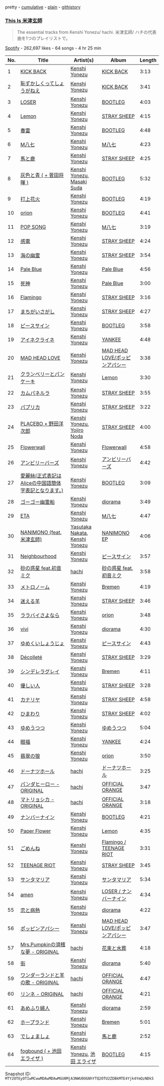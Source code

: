 pretty - [cumulative](/playlists/cumulative/37i9dQZF1DWYoL6ZoD9KnI.md) - [plain](/playlists/plain/37i9dQZF1DWYoL6ZoD9KnI) - [githistory](https://github.githistory.xyz/mackorone/spotify-playlist-archive/blob/main/playlists/plain/37i9dQZF1DWYoL6ZoD9KnI)

### [This Is 米津玄師](https://open.spotify.com/playlist/37i9dQZF1DWYoL6ZoD9KnI)

> The essential tracks from Kenshi Yonezu/ hachi\. 米津玄師/ ハチの代表曲を1つのプレイリストで。

[Spotify](https://open.spotify.com/user/spotify) - 262,697 likes - 64 songs - 4 hr 25 min

| No. | Title | Artist(s) | Album | Length |
|---|---|---|---|---|
| 1 | [KICK BACK](https://open.spotify.com/track/3khEEPRyBeOUabbmOPJzAG) | [Kenshi Yonezu](https://open.spotify.com/artist/1snhtMLeb2DYoMOcVbb8iB) | [KICK BACK](https://open.spotify.com/album/6RH1fEIz8HVXregzz5Xp2B) | 3:13 |
| 2 | [恥ずかしくってしょうがねえ](https://open.spotify.com/track/64DQr4CorFeWFZMRiKswZv) | [Kenshi Yonezu](https://open.spotify.com/artist/1snhtMLeb2DYoMOcVbb8iB) | [KICK BACK](https://open.spotify.com/album/1T6osuQ4vFziPrA10uXOfs) | 3:41 |
| 3 | [LOSER](https://open.spotify.com/track/7AqUE5AY514dbzeOAfJRa0) | [Kenshi Yonezu](https://open.spotify.com/artist/1snhtMLeb2DYoMOcVbb8iB) | [BOOTLEG](https://open.spotify.com/album/1mvoieMR8Dwiy7S052ihoC) | 4:03 |
| 4 | [Lemon](https://open.spotify.com/track/04TshWXkhV1qkqHzf31Hn6) | [Kenshi Yonezu](https://open.spotify.com/artist/1snhtMLeb2DYoMOcVbb8iB) | [STRAY SHEEP](https://open.spotify.com/album/052EiTRYh35MuDVJN9Emdh) | 4:15 |
| 5 | [春雷](https://open.spotify.com/track/6megNXGjmim4OitjZnIn9v) | [Kenshi Yonezu](https://open.spotify.com/artist/1snhtMLeb2DYoMOcVbb8iB) | [BOOTLEG](https://open.spotify.com/album/1mvoieMR8Dwiy7S052ihoC) | 4:48 |
| 6 | [M八七](https://open.spotify.com/track/3sFdaHo9D3hfiFt2wVi6a5) | [Kenshi Yonezu](https://open.spotify.com/artist/1snhtMLeb2DYoMOcVbb8iB) | [M八七](https://open.spotify.com/album/0QY96kqY4P5tJQaEmaE0CK) | 4:23 |
| 7 | [馬と鹿](https://open.spotify.com/track/0iniTNHwqBiP4UDE1dgUpD) | [Kenshi Yonezu](https://open.spotify.com/artist/1snhtMLeb2DYoMOcVbb8iB) | [STRAY SHEEP](https://open.spotify.com/album/052EiTRYh35MuDVJN9Emdh) | 4:25 |
| 8 | [灰色と青 \( + 菅田将暉 \)](https://open.spotify.com/track/3KnURrjsXA0TDce8N7iOwz) | [Kenshi Yonezu](https://open.spotify.com/artist/1snhtMLeb2DYoMOcVbb8iB), [Masaki Suda](https://open.spotify.com/artist/6n4SsAp5VjvIBg3s9QCcPX) | [BOOTLEG](https://open.spotify.com/album/1mvoieMR8Dwiy7S052ihoC) | 5:32 |
| 9 | [打上花火](https://open.spotify.com/track/6y9aL2ilkD6UkOq2QJeNyi) | [Kenshi Yonezu](https://open.spotify.com/artist/1snhtMLeb2DYoMOcVbb8iB) | [BOOTLEG](https://open.spotify.com/album/1mvoieMR8Dwiy7S052ihoC) | 4:19 |
| 10 | [orion](https://open.spotify.com/track/1bIZxrSkbxatnTo8ObcIxX) | [Kenshi Yonezu](https://open.spotify.com/artist/1snhtMLeb2DYoMOcVbb8iB) | [BOOTLEG](https://open.spotify.com/album/1mvoieMR8Dwiy7S052ihoC) | 4:41 |
| 11 | [POP SONG](https://open.spotify.com/track/2wPSiRWMFFeL1FC4MJ3Qxf) | [Kenshi Yonezu](https://open.spotify.com/artist/1snhtMLeb2DYoMOcVbb8iB) | [M八七](https://open.spotify.com/album/6KgGPCceeIHDFldBzttiBu) | 3:19 |
| 12 | [感電](https://open.spotify.com/track/6H0PLsSYMzDOqhLgyOlzIj) | [Kenshi Yonezu](https://open.spotify.com/artist/1snhtMLeb2DYoMOcVbb8iB) | [STRAY SHEEP](https://open.spotify.com/album/052EiTRYh35MuDVJN9Emdh) | 4:24 |
| 13 | [海の幽霊](https://open.spotify.com/track/4se7FxPLJQftnmHCF5qL2B) | [Kenshi Yonezu](https://open.spotify.com/artist/1snhtMLeb2DYoMOcVbb8iB) | [STRAY SHEEP](https://open.spotify.com/album/052EiTRYh35MuDVJN9Emdh) | 3:54 |
| 14 | [Pale Blue](https://open.spotify.com/track/52RfEh76AVKPwtUtTV9ufl) | [Kenshi Yonezu](https://open.spotify.com/artist/1snhtMLeb2DYoMOcVbb8iB) | [Pale Blue](https://open.spotify.com/album/24twIPmQ5GlXAPvzpRpc5G) | 4:56 |
| 15 | [死神](https://open.spotify.com/track/3tw4Jysd48kMcKsdnGYLee) | [Kenshi Yonezu](https://open.spotify.com/artist/1snhtMLeb2DYoMOcVbb8iB) | [Pale Blue](https://open.spotify.com/album/18UoCkfQKlMVnAcZXbiBz8) | 3:00 |
| 16 | [Flamingo](https://open.spotify.com/track/3ILWwi1JNj3NGuuf6DzYxN) | [Kenshi Yonezu](https://open.spotify.com/artist/1snhtMLeb2DYoMOcVbb8iB) | [STRAY SHEEP](https://open.spotify.com/album/052EiTRYh35MuDVJN9Emdh) | 3:16 |
| 17 | [まちがいさがし](https://open.spotify.com/track/1ZjoUsUbGdDrdyofWvSITO) | [Kenshi Yonezu](https://open.spotify.com/artist/1snhtMLeb2DYoMOcVbb8iB) | [STRAY SHEEP](https://open.spotify.com/album/052EiTRYh35MuDVJN9Emdh) | 4:27 |
| 18 | [ピースサイン](https://open.spotify.com/track/364JzOajs76bJymjHm3sVY) | [Kenshi Yonezu](https://open.spotify.com/artist/1snhtMLeb2DYoMOcVbb8iB) | [BOOTLEG](https://open.spotify.com/album/1mvoieMR8Dwiy7S052ihoC) | 3:58 |
| 19 | [アイネクライネ](https://open.spotify.com/track/45YBVp6zMwQZRbUDcPzmMB) | [Kenshi Yonezu](https://open.spotify.com/artist/1snhtMLeb2DYoMOcVbb8iB) | [YANKEE](https://open.spotify.com/album/64SAjax288grKsmuLDfA6G) | 4:48 |
| 20 | [MAD HEAD LOVE](https://open.spotify.com/track/1jE1zTvEffFZfNDZ21T8kI) | [Kenshi Yonezu](https://open.spotify.com/artist/1snhtMLeb2DYoMOcVbb8iB) | [MAD HEAD LOVE/ポッピンアパシー](https://open.spotify.com/album/6WJfvLqbR4mE9Tio1Srvq3) | 3:38 |
| 21 | [クランベリーとパンケーキ](https://open.spotify.com/track/0vaqZ9QxzfoyI1K4l3DbJm) | [Kenshi Yonezu](https://open.spotify.com/artist/1snhtMLeb2DYoMOcVbb8iB) | [Lemon](https://open.spotify.com/album/4Ezkdjk13wY1bdXc5kDJHG) | 3:30 |
| 22 | [カムパネルラ](https://open.spotify.com/track/2K4aKCOfyN1JwMWUZJiwIX) | [Kenshi Yonezu](https://open.spotify.com/artist/1snhtMLeb2DYoMOcVbb8iB) | [STRAY SHEEP](https://open.spotify.com/album/052EiTRYh35MuDVJN9Emdh) | 3:55 |
| 23 | [パプリカ](https://open.spotify.com/track/3ZGLU3boyl9emMo2Jlr5Gr) | [Kenshi Yonezu](https://open.spotify.com/artist/1snhtMLeb2DYoMOcVbb8iB) | [STRAY SHEEP](https://open.spotify.com/album/052EiTRYh35MuDVJN9Emdh) | 3:22 |
| 24 | [PLACEBO + 野田洋次郎](https://open.spotify.com/track/2JddJrkwam4cTskjGQoysI) | [Kenshi Yonezu](https://open.spotify.com/artist/1snhtMLeb2DYoMOcVbb8iB), [Yojiro Noda](https://open.spotify.com/artist/1HAuPdrX1EKL7rtAdb1ZQY) | [STRAY SHEEP](https://open.spotify.com/album/052EiTRYh35MuDVJN9Emdh) | 4:00 |
| 25 | [Flowerwall](https://open.spotify.com/track/1hmMuKG0w5DUa6NOTCT119) | [Kenshi Yonezu](https://open.spotify.com/artist/1snhtMLeb2DYoMOcVbb8iB) | [Flowerwall](https://open.spotify.com/album/0Uj2Q0o4NBkuhgfVsFj9Dc) | 4:58 |
| 26 | [アンビリーバーズ](https://open.spotify.com/track/1anEvdodVHHpDXiq2bwuau) | [Kenshi Yonezu](https://open.spotify.com/artist/1snhtMLeb2DYoMOcVbb8iB) | [アンビリーバーズ](https://open.spotify.com/album/3sEAIGuIv29u4NbylrcBpU) | 4:42 |
| 27 | [愛麗絲\(正式表記はAliceの中国語簡体字表記となります。\)](https://open.spotify.com/track/7APmRLL4QCEd7TmAfz2onj) | [Kenshi Yonezu](https://open.spotify.com/artist/1snhtMLeb2DYoMOcVbb8iB) | [BOOTLEG](https://open.spotify.com/album/1mvoieMR8Dwiy7S052ihoC) | 3:09 |
| 28 | [ゴーゴー幽霊船](https://open.spotify.com/track/6JTUCs01Y8POQjeh5lDvlo) | [Kenshi Yonezu](https://open.spotify.com/artist/1snhtMLeb2DYoMOcVbb8iB) | [diorama](https://open.spotify.com/album/75VDsskmdLJZWqbHYpKcKK) | 3:49 |
| 29 | [ETA](https://open.spotify.com/track/0XeyTwIqd2GPPcIFpM10IX) | [Kenshi Yonezu](https://open.spotify.com/artist/1snhtMLeb2DYoMOcVbb8iB) | [M八七](https://open.spotify.com/album/6KgGPCceeIHDFldBzttiBu) | 4:47 |
| 30 | [NANIMONO \(feat\. 米津玄師\)](https://open.spotify.com/track/21YjXHKo8hc5fOK7sYtixB) | [Yasutaka Nakata](https://open.spotify.com/artist/2qNI3aGlywRzTkRBOy9YzG), [Kenshi Yonezu](https://open.spotify.com/artist/1snhtMLeb2DYoMOcVbb8iB) | [NANIMONO EP](https://open.spotify.com/album/0LER3HsCsaTndOTcsTzAu4) | 4:06 |
| 31 | [Neighbourhood](https://open.spotify.com/track/51BDjBKd5QAT7bsPmvDnAh) | [Kenshi Yonezu](https://open.spotify.com/artist/1snhtMLeb2DYoMOcVbb8iB) | [ピースサイン](https://open.spotify.com/album/2p58xu7Y1gvdALDqLeBZ4C) | 3:57 |
| 32 | [砂の惑星 feat.初音ミク](https://open.spotify.com/track/2RBQ84niVRC6bBdhe7lc9F) | [hachi](https://open.spotify.com/artist/6ptdMFoqgQZRoccAYK9Opd) | [砂の惑星 feat.初音ミク](https://open.spotify.com/album/5fYiHj6u8MZWm2IPgvI0vh) | 3:58 |
| 33 | [メトロノーム](https://open.spotify.com/track/6DJufb1am2ldhryvhP3dpC) | [Kenshi Yonezu](https://open.spotify.com/artist/1snhtMLeb2DYoMOcVbb8iB) | [Bremen](https://open.spotify.com/album/2NntpzUApyESbWpuylSP31) | 4:19 |
| 34 | [迷える羊](https://open.spotify.com/track/6bukiujm3fiAIey2Qieimc) | [Kenshi Yonezu](https://open.spotify.com/artist/1snhtMLeb2DYoMOcVbb8iB) | [STRAY SHEEP](https://open.spotify.com/album/052EiTRYh35MuDVJN9Emdh) | 3:46 |
| 35 | [ララバイさよなら](https://open.spotify.com/track/1n6uZXRb7GzqoN5eqzFJwD) | [Kenshi Yonezu](https://open.spotify.com/artist/1snhtMLeb2DYoMOcVbb8iB) | [orion](https://open.spotify.com/album/1Vbibus80oIZ7GWnsYLNtp) | 3:48 |
| 36 | [vivi](https://open.spotify.com/track/3izOZelMZaCC0MMabvssCw) | [Kenshi Yonezu](https://open.spotify.com/artist/1snhtMLeb2DYoMOcVbb8iB) | [diorama](https://open.spotify.com/album/75VDsskmdLJZWqbHYpKcKK) | 4:30 |
| 37 | [ゆめくいしょうじょ](https://open.spotify.com/track/4PDeviRbxQfSDDwP0BAE5O) | [Kenshi Yonezu](https://open.spotify.com/artist/1snhtMLeb2DYoMOcVbb8iB) | [ピースサイン](https://open.spotify.com/album/2p58xu7Y1gvdALDqLeBZ4C) | 4:43 |
| 38 | [Décolleté](https://open.spotify.com/track/0KAzU42MoxDYo7XXGAdMhk) | [Kenshi Yonezu](https://open.spotify.com/artist/1snhtMLeb2DYoMOcVbb8iB) | [STRAY SHEEP](https://open.spotify.com/album/052EiTRYh35MuDVJN9Emdh) | 3:29 |
| 39 | [シンデレラグレイ](https://open.spotify.com/track/421YV4dHoOY8HaU6nHAuks) | [Kenshi Yonezu](https://open.spotify.com/artist/1snhtMLeb2DYoMOcVbb8iB) | [Bremen](https://open.spotify.com/album/2NntpzUApyESbWpuylSP31) | 4:11 |
| 40 | [優しい人](https://open.spotify.com/track/7EoBmpSFygVuCCGkXA3wei) | [Kenshi Yonezu](https://open.spotify.com/artist/1snhtMLeb2DYoMOcVbb8iB) | [STRAY SHEEP](https://open.spotify.com/album/052EiTRYh35MuDVJN9Emdh) | 3:28 |
| 41 | [カナリヤ](https://open.spotify.com/track/4QnBgXJAEoHjKj6LiKP9wS) | [Kenshi Yonezu](https://open.spotify.com/artist/1snhtMLeb2DYoMOcVbb8iB) | [STRAY SHEEP](https://open.spotify.com/album/052EiTRYh35MuDVJN9Emdh) | 4:58 |
| 42 | [ひまわり](https://open.spotify.com/track/2Tl9plCC1mml1tS9jepjC4) | [Kenshi Yonezu](https://open.spotify.com/artist/1snhtMLeb2DYoMOcVbb8iB) | [STRAY SHEEP](https://open.spotify.com/album/052EiTRYh35MuDVJN9Emdh) | 4:02 |
| 43 | [ゆめうつつ](https://open.spotify.com/track/3LiCxI36JZmzUxlS8KAeW2) | [Kenshi Yonezu](https://open.spotify.com/artist/1snhtMLeb2DYoMOcVbb8iB) | [ゆめうつつ](https://open.spotify.com/album/1Q7OsEn8b1RnCgTYcjRyLC) | 5:04 |
| 44 | [眼福](https://open.spotify.com/track/7e2oFZqJWr1fbG6CLH4srC) | [Kenshi Yonezu](https://open.spotify.com/artist/1snhtMLeb2DYoMOcVbb8iB) | [YANKEE](https://open.spotify.com/album/64SAjax288grKsmuLDfA6G) | 4:24 |
| 45 | [翡翠の狼](https://open.spotify.com/track/4kUGWziV03u0xvRk6Fmogx) | [Kenshi Yonezu](https://open.spotify.com/artist/1snhtMLeb2DYoMOcVbb8iB) | [orion](https://open.spotify.com/album/1Vbibus80oIZ7GWnsYLNtp) | 3:50 |
| 46 | [ドーナツホール](https://open.spotify.com/track/6kwLcF9pDovUbmGOtHo4Ml) | [hachi](https://open.spotify.com/artist/6ptdMFoqgQZRoccAYK9Opd) | [ドーナツホール](https://open.spotify.com/album/4jNxD5LWmUuwF72qG8Ekfx) | 3:25 |
| 47 | [パンダヒーロー \- ORIGINAL](https://open.spotify.com/track/0vENG11oPsLk9PCCH28M7S) | [hachi](https://open.spotify.com/artist/6ptdMFoqgQZRoccAYK9Opd) | [OFFICIAL ORANGE](https://open.spotify.com/album/3LCFnbLjqO5qTbX23ZXaPI) | 3:47 |
| 48 | [マトリョシカ \- ORIGINAL](https://open.spotify.com/track/74A5fPLR86U9XWYostkXwS) | [hachi](https://open.spotify.com/artist/6ptdMFoqgQZRoccAYK9Opd) | [OFFICIAL ORANGE](https://open.spotify.com/album/3LCFnbLjqO5qTbX23ZXaPI) | 3:18 |
| 49 | [ナンバーナイン](https://open.spotify.com/track/7zdzhDD4v7dryJn68bn4GH) | [Kenshi Yonezu](https://open.spotify.com/artist/1snhtMLeb2DYoMOcVbb8iB) | [BOOTLEG](https://open.spotify.com/album/1mvoieMR8Dwiy7S052ihoC) | 4:21 |
| 50 | [Paper Flower](https://open.spotify.com/track/2JzRY7DvaqKqBrehWmsb3E) | [Kenshi Yonezu](https://open.spotify.com/artist/1snhtMLeb2DYoMOcVbb8iB) | [Lemon](https://open.spotify.com/album/4Ezkdjk13wY1bdXc5kDJHG) | 4:35 |
| 51 | [ごめんね](https://open.spotify.com/track/4dvRQjQCOdtEaYH86BEs36) | [Kenshi Yonezu](https://open.spotify.com/artist/1snhtMLeb2DYoMOcVbb8iB) | [Flamingo / TEENAGE RIOT](https://open.spotify.com/album/4OaItizwUJOXbPgr7bBSSO) | 3:31 |
| 52 | [TEENAGE RIOT](https://open.spotify.com/track/03anCl0CUIi29mbrbsA8pY) | [Kenshi Yonezu](https://open.spotify.com/artist/1snhtMLeb2DYoMOcVbb8iB) | [STRAY SHEEP](https://open.spotify.com/album/052EiTRYh35MuDVJN9Emdh) | 3:45 |
| 53 | [サンタマリア](https://open.spotify.com/track/0zjtBLZoqcrIxPDxrAfpJq) | [Kenshi Yonezu](https://open.spotify.com/artist/1snhtMLeb2DYoMOcVbb8iB) | [サンタマリア](https://open.spotify.com/album/3VJsXx7mjLMyx3dp9H6x1G) | 5:34 |
| 54 | [amen](https://open.spotify.com/track/6XZdQi6kAR6Ez0O998Erm3) | [Kenshi Yonezu](https://open.spotify.com/artist/1snhtMLeb2DYoMOcVbb8iB) | [LOSER / ナンバーナイン](https://open.spotify.com/album/3z72r7aIYUDpTElMaBQuxq) | 4:34 |
| 55 | [恋と病熱](https://open.spotify.com/track/05fuWARtOqZgc1mzjf5l0C) | [Kenshi Yonezu](https://open.spotify.com/artist/1snhtMLeb2DYoMOcVbb8iB) | [diorama](https://open.spotify.com/album/75VDsskmdLJZWqbHYpKcKK) | 4:22 |
| 56 | [ポッピンアパシー](https://open.spotify.com/track/3B6E0mV5MLYcnGRO2CPbCE) | [Kenshi Yonezu](https://open.spotify.com/artist/1snhtMLeb2DYoMOcVbb8iB) | [MAD HEAD LOVE/ポッピンアパシー](https://open.spotify.com/album/6WJfvLqbR4mE9Tio1Srvq3) | 3:47 |
| 57 | [Mrs.Pumpkinの滑稽な夢 \- ORIGINAL](https://open.spotify.com/track/6AM4kwGUFoCQZyV1mwfo2A) | [hachi](https://open.spotify.com/artist/6ptdMFoqgQZRoccAYK9Opd) | [花束と水葬](https://open.spotify.com/album/28uForAlijhQ8ISFZOZfFw) | 4:18 |
| 58 | [街](https://open.spotify.com/track/0rPxJWtfr7aBswJIpsf2lz) | [Kenshi Yonezu](https://open.spotify.com/artist/1snhtMLeb2DYoMOcVbb8iB) | [diorama](https://open.spotify.com/album/75VDsskmdLJZWqbHYpKcKK) | 5:40 |
| 59 | [ワンダーランドと羊の歌 \- ORIGINAL](https://open.spotify.com/track/4ZLyjxANuZ87aP9dJqRaik) | [hachi](https://open.spotify.com/artist/6ptdMFoqgQZRoccAYK9Opd) | [OFFICIAL ORANGE](https://open.spotify.com/album/3LCFnbLjqO5qTbX23ZXaPI) | 4:47 |
| 60 | [リンネ \- ORIGINAL](https://open.spotify.com/track/6L7qAI9DS27eoEEseNB1Y2) | [hachi](https://open.spotify.com/artist/6ptdMFoqgQZRoccAYK9Opd) | [OFFICIAL ORANGE](https://open.spotify.com/album/3LCFnbLjqO5qTbX23ZXaPI) | 4:21 |
| 61 | [あめふり婦人](https://open.spotify.com/track/4ih8ybOwn5Mfmu0EY6THjr) | [Kenshi Yonezu](https://open.spotify.com/artist/1snhtMLeb2DYoMOcVbb8iB) | [diorama](https://open.spotify.com/album/75VDsskmdLJZWqbHYpKcKK) | 2:59 |
| 62 | [ホープランド](https://open.spotify.com/track/7lmF0obAl4R76B5QPhMJrZ) | [Kenshi Yonezu](https://open.spotify.com/artist/1snhtMLeb2DYoMOcVbb8iB) | [Bremen](https://open.spotify.com/album/2NntpzUApyESbWpuylSP31) | 5:01 |
| 63 | [でしょましょ](https://open.spotify.com/track/0crXUgfQlDabooRgYlk6pO) | [Kenshi Yonezu](https://open.spotify.com/artist/1snhtMLeb2DYoMOcVbb8iB) | [馬と鹿](https://open.spotify.com/album/0qQBqfFObMOxLmumCLDjiw) | 2:52 |
| 64 | [fogbound \( + 池田エライザ \)](https://open.spotify.com/track/7N3SyH4n4kjbMl8gYNs63K) | [Kenshi Yonezu](https://open.spotify.com/artist/1snhtMLeb2DYoMOcVbb8iB), [池田 エライザ](https://open.spotify.com/artist/5M2zpiu3UmpkILAzG32bCP) | [BOOTLEG](https://open.spotify.com/album/1mvoieMR8Dwiy7S052ihoC) | 4:15 |

Snapshot ID: `MTY2OTEyOTIwMCwwMDAwMDAwMGU0MjA3NWU0OGNhYTQ2OTU2ZDBkMTE4Yjk4YmQzNDk5`
